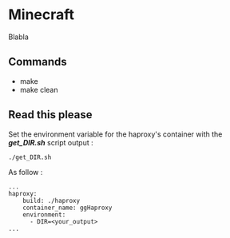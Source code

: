 # Minecraft
Blabla
## Commands
- make
- make clean

## Read this please
Set the environment variable for the haproxy's container with the ***get_DIR.sh*** script output :  
```
./get_DIR.sh 
```
As follow : 
```
...
haproxy:
    build: ./haproxy
    container_name: ggHaproxy
    environment:
      - DIR=<your_output>
...
```
